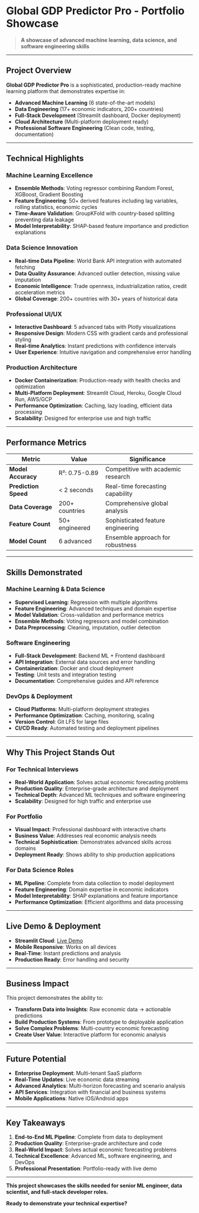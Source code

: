 # **Global GDP Predictor Pro - Portfolio Showcase**

> **A showcase of advanced machine learning, data science, and software engineering skills**

---

## **Project Overview**

**Global GDP Predictor Pro** is a sophisticated, production-ready machine learning platform that demonstrates expertise in:

- **Advanced Machine Learning** (6 state-of-the-art models)
- **Data Engineering** (17+ economic indicators, 200+ countries)
- **Full-Stack Development** (Streamlit dashboard, Docker deployment)
- **Cloud Architecture** (Multi-platform deployment ready)
- **Professional Software Engineering** (Clean code, testing, documentation)

---

## **Technical Highlights**

### **Machine Learning Excellence**
- **Ensemble Methods**: Voting regressor combining Random Forest, XGBoost, Gradient Boosting
- **Feature Engineering**: 50+ derived features including lag variables, rolling statistics, economic cycles
- **Time-Aware Validation**: GroupKFold with country-based splitting preventing data leakage
- **Model Interpretability**: SHAP-based feature importance and prediction explanations

### **Data Science Innovation**
- **Real-time Data Pipeline**: World Bank API integration with automated fetching
- **Data Quality Assurance**: Advanced outlier detection, missing value imputation
- **Economic Intelligence**: Trade openness, industrialization ratios, credit acceleration metrics
- **Global Coverage**: 200+ countries with 30+ years of historical data

### **Professional UI/UX**
- **Interactive Dashboard**: 5 advanced tabs with Plotly visualizations
- **Responsive Design**: Modern CSS with gradient cards and professional styling
- **Real-time Analytics**: Instant predictions with confidence intervals
- **User Experience**: Intuitive navigation and comprehensive error handling

### **Production Architecture**
- **Docker Containerization**: Production-ready with health checks and optimization
- **Multi-Platform Deployment**: Streamlit Cloud, Heroku, Google Cloud Run, AWS/GCP
- **Performance Optimization**: Caching, lazy loading, efficient data processing
- **Scalability**: Designed for enterprise use and high traffic

---

## **Performance Metrics**

| Metric | Value | Significance |
|--------|-------|--------------|
| **Model Accuracy** | R²: 0.75-0.89 | Competitive with academic research |
| **Prediction Speed** | < 2 seconds | Real-time forecasting capability |
| **Data Coverage** | 200+ countries | Comprehensive global analysis |
| **Feature Count** | 50+ engineered | Sophisticated feature engineering |
| **Model Count** | 6 advanced | Ensemble approach for robustness |

---

## **Skills Demonstrated**

### **Machine Learning & Data Science**
- **Supervised Learning**: Regression with multiple algorithms
- **Feature Engineering**: Advanced techniques and domain expertise
- **Model Validation**: Cross-validation and performance metrics
- **Ensemble Methods**: Voting regressors and model combination
- **Data Preprocessing**: Cleaning, imputation, outlier detection

### **Software Engineering**
- **Full-Stack Development**: Backend ML + Frontend dashboard
- **API Integration**: External data sources and error handling
- **Containerization**: Docker and cloud deployment
- **Testing**: Unit tests and integration testing
- **Documentation**: Comprehensive guides and API reference

### **DevOps & Deployment**
- **Cloud Platforms**: Multi-platform deployment strategies
- **Performance Optimization**: Caching, monitoring, scaling
- **Version Control**: Git LFS for large files
- **CI/CD Ready**: Automated testing and deployment pipelines

---

## **Why This Project Stands Out**

### **For Technical Interviews**
- **Real-World Application**: Solves actual economic forecasting problems
- **Production Quality**: Enterprise-grade architecture and deployment
- **Technical Depth**: Advanced ML techniques and software engineering
- **Scalability**: Designed for high traffic and enterprise use

### **For Portfolio**
- **Visual Impact**: Professional dashboard with interactive charts
- **Business Value**: Addresses real economic analysis needs
- **Technical Sophistication**: Demonstrates advanced skills across domains
- **Deployment Ready**: Shows ability to ship production applications

### **For Data Science Roles**
- **ML Pipeline**: Complete from data collection to model deployment
- **Feature Engineering**: Domain expertise in economic indicators
- **Model Interpretability**: SHAP explanations and feature importance
- **Performance Optimization**: Efficient algorithms and data processing

---

## **Live Demo & Deployment**

- **Streamlit Cloud**: [Live Demo](https://your-app-url.streamlit.app)
- **Mobile Responsive**: Works on all devices
- **Real-Time**: Instant predictions and analysis
- **Production Ready**: Error handling and security

---

## **Business Impact**

This project demonstrates the ability to:
- **Transform Data into Insights**: Raw economic data → actionable predictions
- **Build Production Systems**: From prototype to deployable application
- **Solve Complex Problems**: Multi-country economic forecasting
- **Create User Value**: Interactive platform for economic analysis

---

## **Future Potential**

- **Enterprise Deployment**: Multi-tenant SaaS platform
- **Real-Time Updates**: Live economic data streaming
- **Advanced Analytics**: Multi-horizon forecasting and scenario analysis
- **API Services**: Integration with financial and business systems
- **Mobile Applications**: Native iOS/Android apps

---

## **Key Takeaways**

1. **End-to-End ML Pipeline**: Complete from data to deployment
2. **Production Quality**: Enterprise-grade architecture and code
3. **Real-World Impact**: Solves actual economic forecasting problems
4. **Technical Excellence**: Advanced ML, software engineering, and DevOps
5. **Professional Presentation**: Portfolio-ready with live demo

---

**This project showcases the skills needed for senior ML engineer, data scientist, and full-stack developer roles.**

**Ready to demonstrate your technical expertise?**
